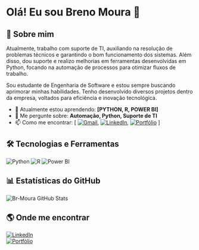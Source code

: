 # Olá! Eu sou Breno Moura 👋

## 🚀 Sobre mim
Atualmente, trabalho com suporte de TI, auxiliando na resolução de problemas técnicos e garantindo o bom funcionamento dos sistemas. Além disso, dou suporte e realizo melhorias em ferramentas desenvolvidas em Python, focando na automação de processos para otimizar fluxos de trabalho.

Sou estudante de Engenharia de Software e estou sempre buscando aprimorar minhas habilidades. Tenho desenvolvido diversos projetos dentro da empresa, voltados para eficiência e inovação tecnológica.

- 🌱 Atualmente estou aprendendo: **[PYTHON, R, POWER BI]**
- 💬 Me pergunte sobre: **Automação, Python, Suporte de TI**
- 📫 Como me encontrar: [ [![Gmail](https://img.shields.io/badge/-Gmail-D14836?style=flat&logo=gmail&logoColor=white)](mailto:Breno5141moura@gmail.com), [![LinkedIn](https://img.shields.io/badge/-LinkedIn-blue?style=flat&logo=LinkedIn)](https://www.linkedin.com/in/br-moura), [![Portfólio](https://img.shields.io/badge/-Portfólio-000?style=flat&logo=vercel)](https://seu-portfolio.com)  ]

## 🛠️ Tecnologias e Ferramentas
![Python](https://img.shields.io/badge/-Python-3776AB?style=flat&logo=python&logoColor=white)
![R](https://img.shields.io/badge/-R-276DC3?style=flat&logo=r&logoColor=white)
![Power BI](https://img.shields.io/badge/-Power%20BI-F2C811?style=flat&logo=power-bi&logoColor=black)

## 📊 Estatísticas do GitHub
![Br-Moura GitHub Stats](https://github-readme-stats.vercel.app/api?username=Br-Moura&show_icons=true&theme=radical)

## 🌎 Onde me encontrar
[![LinkedIn](https://img.shields.io/badge/-LinkedIn-blue?style=flat&logo=LinkedIn)](www.linkedin.com/in/br-moura)  
[![Portfólio](https://img.shields.io/badge/-Portfólio-000?style=flat&logo=vercel)](https://seu-portfolio.com)

